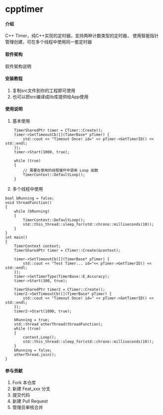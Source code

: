 # cpptimer

#### 介绍
C++ Timer，纯C++实现的定时器，支持两种计数类型的定时器，
使用智能指针管理创建，可在多个线程中使用同一套定时器

#### 软件架构
软件架构说明


#### 安装教程

1.  复制src文件到你的工程即可使用
2.  也可以把src编译成lib库提供给App使用

#### 使用说明

1.  基本使用

```
    TimerSharedPtr timer = CTimer::Create();
    timer->SetTimeoutCb([](TimerBase* pTimer) {
        std::cout << "Timeout Once! id=" << pTimer->GetTimerID() << std::endl;
    });
    timer->Start(1000, true);
    
    while (true)
    {
        // 需要在使用的线程循环中调用 Loop 函数
        TimerContext::DefaultLoop();
    }
```

2.  多个线程中使用

```
bool bRunning = false;
void threadFunction()
{
    while (bRunning)
    {
        TimerContext::DefaultLoop();
        std::this_thread::sleep_for(std::chrono::milliseconds(10));
    }
}
int main()
{
    TimerContext context;
    TimerSharedPtr timer = CTimer::Create(&context);
    
    timer->SetTimeoutCb([](TimerBase* pTimer) {
        std::cout << "Test Timer... id="<< pTimer->GetTimerID() << std::endl;
    });
    timer->SetTimerType(TimerBase::E_Accuracy);
    timer->Start(100, true);

    TimerSharedPtr timer2 = CTimer::Create();
    timer2->SetTimeoutCb([](TimerBase* pTimer) {
        std::cout << "Timeout Once! id=" << pTimer->GetTimerID() << std::endl;
    });
    timer2->Start(1000, true);
    
    bRunning = true;
    std::thread otherThread(threadFunction);
    while (true)
    {
        context.Loop();
        std::this_thread::sleep_for(std::chrono::milliseconds(10));
    }
    bRunning = false;
    otherThread.join();
}
```


#### 参与贡献

1.  Fork 本仓库
2.  新建 Feat_xxx 分支
3.  提交代码
4.  新建 Pull Request
5.  管理员审核合并

